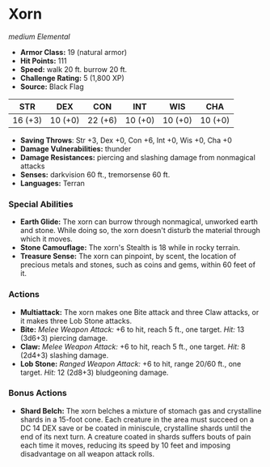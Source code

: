 # Xorn

*medium* *Elemental*

- **Armor Class:** 19 (natural armor)
- **Hit Points:** 111 
- **Speed:** walk 20 ft. burrow 20 ft.
- **Challenge Rating:** 5 (1,800 XP)
- **Source:** Black Flag

| STR | DEX | CON | INT | WIS | CHA |
| --- | --- | --- | --- | --- | --- |
| 16 (+3) | 10 (+0) | 22 (+6) | 10 (+0) | 10 (+0) | 10 (+0) |

- **Saving Throws**: Str +3, Dex +0, Con +6, Int +0, Wis +0, Cha +0
- **Damage Vulnerabilities:** thunder
- **Damage Resistances:** piercing and slashing damage from nonmagical attacks
- **Senses:** darkvision 60 ft., tremorsense 60 ft.
- **Languages:** Terran

### Special Abilities

- **Earth Glide:** The xorn can burrow through nonmagical, unworked earth and stone. While doing so, the xorn doesn't disturb the material through which it moves.
- **Stone Camouflage:** The xorn's Stealth is 18 while in rocky terrain.
- **Treasure Sense:** The xorn can pinpoint, by scent, the location of precious metals and stones, such as coins and gems, within 60 feet of it.

### Actions

- **Multiattack:** The xorn makes one Bite attack and three Claw attacks, or it makes three Lob Stone attacks.
- **Bite:** _Melee Weapon Attack:_ +6 to hit, reach 5 ft., one target. _Hit:_ 13 (3d6+3) piercing damage.
- **Claw:** _Melee Weapon Attack:_ +6 to hit, reach 5 ft., one target. _Hit:_ 8 (2d4+3) slashing damage.
- **Lob Stone:** _Ranged Weapon Attack:_ +6 to hit, range 20/60 ft., one target. _Hit:_ 12 (2d8+3) bludgeoning damage.

### Bonus Actions

- **Shard Belch:** The xorn belches a mixture of stomach gas and crystalline shards in a 15-foot cone. Each creature in the area must succeed on a DC 14 DEX save or be coated in miniscule, crystalline shards until the end of its next turn. A creature coated in shards suffers bouts of pain each time it moves, reducing its speed by 10 feet and imposing disadvantage on all weapon attack rolls.
